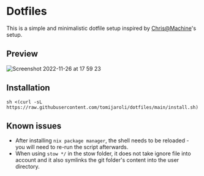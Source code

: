 # Dotfiles

This is a simple and minimalistic dotfile setup inspired by [Chris@Machine](https://github.com/ChristianChiarulli/Machfiles)'s setup.

## Preview

![Screenshot 2022-11-26 at 17 59 23](https://user-images.githubusercontent.com/3617451/204097683-cd667925-a3f5-4dda-a18b-6aaa4f1477c6.jpg)

## Installation

```
sh <(curl -sL https://raw.githubusercontent.com/tomijaroli/dotfiles/main/install.sh)
```

## Known issues

- After installing `nix package manager`, the shell needs to be reloaded - you will need to re-run the script afterwards.
- When using `stow */` in the stow folder, it does not take ignore file into account and it also symlinks the git folder's content into the user directory.
